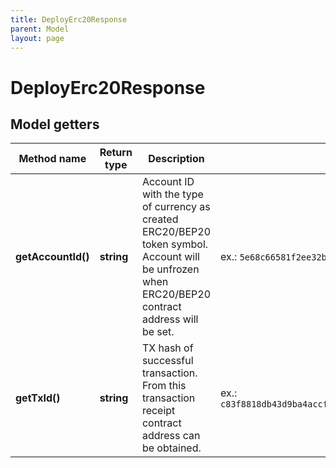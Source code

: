 ```yaml
---
title: DeployErc20Response
parent: Model
layout: page
---
```


# DeployErc20Response

## Model getters

Method name | Return type | Description | Notes
------------ | ------------- | ------------- | -------------
**getAccountId()** | **string** | Account ID with the type of currency as created ERC20/BEP20 token symbol. Account will be unfrozen when ERC20/BEP20 contract address will be set. | ex.: `5e68c66581f2ee32bc354087`
**getTxId()** | **string** | TX hash of successful transaction. From this transaction receipt contract address can be obtained. | ex.: `c83f8818db43d9ba4accfe454aa44fc33123d47a4f89d47b314d6748eb0e9bc9`

